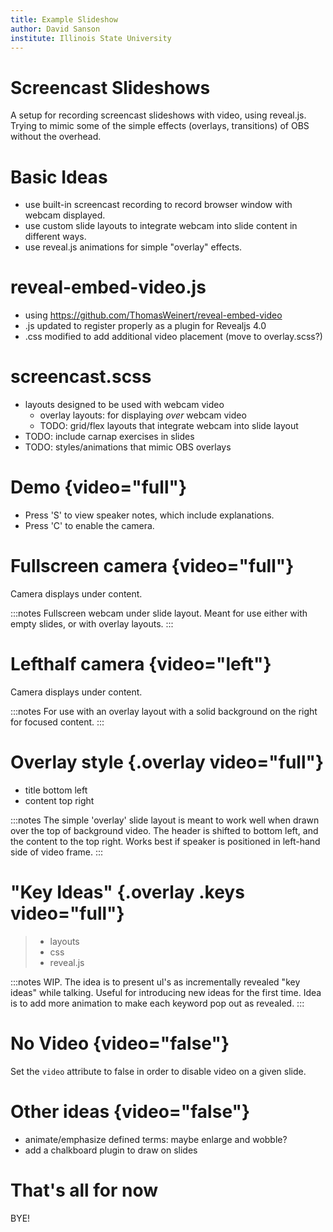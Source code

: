 ```yaml
---
title: Example Slideshow
author: David Sanson
institute: Illinois State University
---
```


# Screencast Slideshows

A setup for recording screencast slideshows with video, using reveal.js. Trying to mimic some of the simple effects (overlays, transitions) of OBS without the overhead.

# Basic Ideas

-   use built-in screencast recording to record browser window with webcam displayed.
-   use custom slide layouts to integrate webcam into slide content in different ways.
-   use reveal.js animations for simple "overlay" effects.

# reveal-embed-video.js

-   using <https://github.com/ThomasWeinert/reveal-embed-video>
-   .js updated to register properly as a plugin for Revealjs 4.0
-   .css modified to add additional video placement (move to overlay.scss?)

# screencast.scss

-   layouts designed to be used with webcam video
    -   overlay layouts: for displaying *over* webcam video
    -   TODO: grid/flex layouts that integrate webcam into slide layout 
-   TODO: include carnap exercises in slides
-   TODO: styles/animations that mimic OBS overlays

# Demo {video="full"}

-   Press 'S' to view speaker notes, which include explanations.
-   Press 'C' to enable the camera.

# Fullscreen camera {video="full"}

Camera displays under content.

:::notes
Fullscreen webcam under slide layout. Meant for use either with empty slides, or with overlay layouts.
:::


# Lefthalf camera {video="left"}

Camera displays under content.

:::notes
For use with an overlay layout with a solid background on the right for focused content.
:::

# Overlay style {.overlay video="full"}

-   title bottom left
-   content top right

:::notes
The simple 'overlay' slide layout is meant to work well when drawn over the top of background video. The header is shifted to bottom left, and the content to the top right. Works best if speaker is positioned in left-hand side of video frame.
:::

# "Key Ideas" {.overlay .keys video="full"}

> -   layouts
> -   css
> -   reveal.js

:::notes
WIP. The idea is to present ul's as incrementally revealed "key ideas" while talking. Useful for introducing new ideas for the first time. Idea is to add more animation to make each keyword pop out as revealed.
:::

# No Video {video="false"}

Set the `video` attribute to false in order to disable video on a given slide.

# Other ideas {video="false"}

-   animate/emphasize defined terms: maybe enlarge and wobble?
-   add a chalkboard plugin to draw on slides

# That's all for now

BYE!

